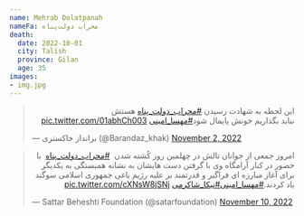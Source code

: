 ```yaml
---
name: Mehrab Dolatpanah
nameFa: محراب دولت‌پناه
death:
  date: 2022-10-01
  city: Talish
  province: Gilan
  age: 35
images:
- img.jpg
---
```


<blockquote class="twitter-tweet"><p lang="fa" dir="rtl">این لحظه به شهادت رسیدن <a href="https://twitter.com/hashtag/%D9%85%D8%AD%D8%B1%D8%A7%D8%A8_%D8%AF%D9%88%D9%84%D8%AA_%D9%BE%D9%86%D8%A7%D9%87?src=hash&amp;ref_src=twsrc%5Etfw">#محراب_دولت_پناه</a> هستش<br>نباید بگذاریم خونش پایمال شود<a href="https://twitter.com/hashtag/%D9%85%D9%87%D8%B3%D8%A7_%D8%A7%D9%85%DB%8C%D9%86%DB%8C?src=hash&amp;ref_src=twsrc%5Etfw">#مهسا_امینی</a> <a href="https://t.co/01abhCh003">pic.twitter.com/01abhCh003</a></p>&mdash; برانداز خاکستری (@Barandaz_khak) <a href="https://twitter.com/Barandaz_khak/status/1587863709342375939?ref_src=twsrc%5Etfw">November 2, 2022</a></blockquote> <script async src="https://platform.twitter.com/widgets.js" charset="utf-8"></script>

<blockquote class="twitter-tweet"><p lang="fa" dir="rtl">امروز جمعی از جوانان تالش در چهلمین روز کُشته شدن ‌ <a href="https://twitter.com/hashtag/%D9%85%D8%AD%D8%B1%D8%A7%D8%A8_%D8%AF%D9%88%D9%84%D8%AA_%D9%BE%D9%86%D8%A7%D9%87?src=hash&amp;ref_src=twsrc%5Etfw">#محراب_دولت_پناه</a> ⁩ با حضور در کنار آرامگاه وی با گرفتن دست هایشان به نشانه همبستگی به یکدیگر برای آغاز مبارزه ای فراگیر و قدرتمند بر علیه رژیم یاغی جمهوری اسلامی سوگند یاد کردند.<a href="https://twitter.com/hashtag/%D9%85%D9%87%D8%B3%D8%A7_%D8%A7%D9%85%DB%8C%D9%86%DB%8C?src=hash&amp;ref_src=twsrc%5Etfw">#مهسا_امینی</a><a href="https://twitter.com/hashtag/%D9%86%DB%8C%DA%A9%D8%A7_%D8%B4%D8%A7%DA%A9%D8%B1%D9%85%DB%8C?src=hash&amp;ref_src=twsrc%5Etfw">#نیکا_شاکرمی</a> <a href="https://t.co/cXNsW8jSNj">pic.twitter.com/cXNsW8jSNj</a></p>&mdash; Sattar Beheshti Foundation (@satarfoundation) <a href="https://twitter.com/satarfoundation/status/1590727839019433984?ref_src=twsrc%5Etfw">November 10, 2022</a></blockquote> <script async src="https://platform.twitter.com/widgets.js" charset="utf-8"></script>